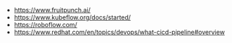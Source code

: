 - https://www.fruitpunch.ai/
- https://www.kubeflow.org/docs/started/
- https://roboflow.com/
- https://www.redhat.com/en/topics/devops/what-cicd-pipeline#overview